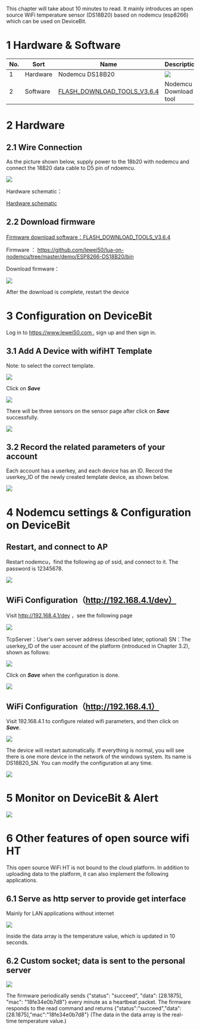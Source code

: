 This chapter will take about 10 minutes to read. It mainly introduces an open source WiFi temperature sensor (DS18B20) based on nodemcu (esp8266) which can be used on DeviceBit.





# 1 Hardware & Software
|No. |Sort |Name|Description|
|---|---|---|---|
|1 | Hardware |Nodemcu DS18B20|![](https://leweidoc.oss-cn-hangzhou.aliyuncs.com/lewei50/img/wifi-ht-20180913-8.jpg)|
|2 | Software|[FLASH_DOWNLOAD_TOOLS_V3.6.4](https://leweidoc.oss-cn-hangzhou.aliyuncs.com/lewei50/software/FLASH_DOWNLOAD_TOOLS_V3.6.4.rar)| Nodemcu Download tool |


# 2 Hardware

## 2.1 Wire Connection

As the picture shown below, supply power to the 18b20 with nodemcu and connect the 18B20 data cable to D5 pin of ndoemcu.

![](https://leweidoc.oss-cn-hangzhou.aliyuncs.com/lewei50/img/wifi-ht-20180913-8.jpg)


Hardware schematic：

[Hardware schematic](https://github.com/lewei50/lua-on-nodemcu/blob/master/demo/ESP8266-DS18B20/esp-tUSB-201808D2.PDF)

## 2.2 Download firmware

[Firmware download software：FLASH_DOWNLOAD_TOOLS_V3.6.4](https://leweidoc.oss-cn-hangzhou.aliyuncs.com/lewei50/software/FLASH_DOWNLOAD_TOOLS_V3.6.4.rar)

Firmware ：
https://github.com/lewei50/lua-on-nodemcu/tree/master/demo/ESP8266-DS18B20/bin

Download firmware：

![](https://leweidoc.oss-cn-hangzhou.aliyuncs.com/lewei50/img/wifiht-20180923-5.jpg)

After the download is complete, restart the device

# 3 Configuration on DeviceBit

Log in to [https://www.lewei50.com ](https://www.lewei50.com ), sign up and then sign in.

## 3.1 Add A Device with wifiHT Template

Note: to select the correct template.

![](https://leweidoc.oss-cn-hangzhou.aliyuncs.com/lewei50/img/wifiht-20180923-1.jpg)

Click on ***Save***

![](https://leweidoc.oss-cn-hangzhou.aliyuncs.com/lewei50/img/wifiht-20180923-2.jpg)

There will be three sensors on the sensor page after click on ***Save*** successfully.

![](https://leweidoc.oss-cn-hangzhou.aliyuncs.com/lewei50/img/wifiht-20180923-3.jpg)



## 3.2 Record the related parameters of your account </h2>
Each account has a userkey, and each device has an ID. Record the userkey_ID of the newly created template device, as shown below.



![](https://leweidoc.oss-cn-hangzhou.aliyuncs.com/lewei50/img/wifiht-20180923-4.jpg)


# 4 Nodemcu settings & Configuration on DeviceBit
## Restart, and connect to AP
Restart nodemcu，find the following ap of ssid, and connect to it. The password is 12345678.


![](https://leweidoc.oss-cn-hangzhou.aliyuncs.com/lewei50/img/wifi-ht-20180913-1.jpg)


## WiFi Configuration（http://192.168.4.1/dev）
Visit http://192.168.4.1/dev ，see the following page

![](https://leweidoc.oss-cn-hangzhou.aliyuncs.com/lewei50/img/wifiht-20180923-8.jpg)

TcpServer：User's own server address (described later, optional)
SN：The userkey_ID of the user account of the platform (introduced in Chapter 3.2), shown as follows:

![](https://leweidoc.oss-cn-hangzhou.aliyuncs.com/lewei50/img/wifiht-20180923-4.jpg)

Click on ***Save*** when the configuration is done.

![](https://leweidoc.oss-cn-hangzhou.aliyuncs.com/lewei50/img/wifiht-20180923-9.jpg)


## WiFi Configuration（http://192.168.4.1）
Visit 192.168.4.1 to configure related wifi parameters, and then click on ***Save***.

![](https://leweidoc.oss-cn-hangzhou.aliyuncs.com/lewei50/img/wifiht-20180923-10.jpg)



The device will restart automatically. If everything is normal, you will see there is one more device in the network of the windows system. Its name is DS18B20_SN. You can modify the configuration at any time.

![](https://leweidoc.oss-cn-hangzhou.aliyuncs.com/lewei50/img/wifi-ht-20180913-6.jpg)


# 5 Monitor on DeviceBit & Alert

![](https://leweidoc.oss-cn-hangzhou.aliyuncs.com/lewei50/img/wifiht-20180923-11.jpg)



# 6 Other features of open source wifi HT
This open source WiFi HT is not bound to the cloud platform. In addition to uploading data to the platform, it can also implement the following applications.
## 6.1 Serve as http server to provide get interface
Mainly for LAN applications without internet


![](https://leweidoc.oss-cn-hangzhou.aliyuncs.com/lewei50/img/wifi-ht-20180913-10.jpg)


Inside the data array is the temperature value, which is updated in 10 seconds.
## 6.2 Custom socket; data is sent to the personal server

![](https://leweidoc.oss-cn-hangzhou.aliyuncs.com/lewei50/img/wifiht-20180923-7.jpg)

The firmware periodically sends {"status": "succeed", "data": [28.1875], "mac": "18fe34e0b7d8"} every minute as a heartbeat packet.
The firmware responds to the read command and returns {"status":"succeed","data":[28.1875],"mac":"18fe34e0b7d8"}
(The data in the data array is the real-time temperature value.)
